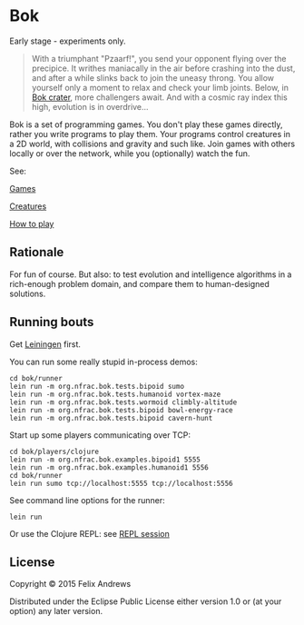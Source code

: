 # Bok

Early stage - experiments only.

> With a triumphant "Pzaarf!", you send your opponent flying over the
> precipice. It writhes maniacally in the air before crashing into the
> dust, and after a while slinks back to join the uneasy throng. You
> allow yourself only a moment to relax and check your limb joints.
> Below, in [Bok
> crater](http://en.wikipedia.org/wiki/Bok_%28Martian_crater%29), more
> challengers await. And with a cosmic ray index this high, evolution is
> in overdrive...

Bok is a set of programming games. You don't play these games
directly, rather you write programs to play them. Your programs
control creatures in a 2D world, with collisions and gravity and such
like. Join games with others locally or over the network, while you
(optionally) watch the fun.

See:

[Games](https://github.com/floybix/bok/wiki/Games)

[Creatures](https://github.com/floybix/bok/wiki/Creatures)

[How to play](https://github.com/floybix/bok/wiki/How-to-play)


## Rationale

For fun of course. But also: to test evolution and intelligence
algorithms in a rich-enough problem domain, and compare them to
human-designed solutions.


## Running bouts

Get [Leiningen](http://leiningen.org/) first.

You can run some really stupid in-process demos:

```
cd bok/runner
lein run -m org.nfrac.bok.tests.bipoid sumo
lein run -m org.nfrac.bok.tests.humanoid vortex-maze
lein run -m org.nfrac.bok.tests.wormoid climbly-altitude
lein run -m org.nfrac.bok.tests.bipoid bowl-energy-race
lein run -m org.nfrac.bok.tests.bipoid cavern-hunt
```

Start up some players communicating over TCP:

```
cd bok/players/clojure
lein run -m org.nfrac.bok.examples.bipoid1 5555
lein run -m org.nfrac.bok.examples.humanoid1 5556
cd bok/runner
lein run sumo tcp://localhost:5555 tcp://localhost:5556
```

See command line options for the runner:

```
lein run
```

Or use the Clojure REPL: see
[REPL session](https://github.com/floybix/bok/wiki/REPL-session)


## License

Copyright © 2015 Felix Andrews

Distributed under the Eclipse Public License either version 1.0 or (at
your option) any later version.
